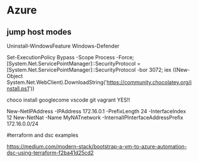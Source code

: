 # Azure


## jump host modes

Uninstall-WindowsFeature Windows-Defender

Set-ExecutionPolicy Bypass -Scope Process -Force; [System.Net.ServicePointManager]::SecurityProtocol = [System.Net.ServicePointManager]::SecurityProtocol -bor 3072; iex ((New-Object System.Net.WebClient).DownloadString('https://community.chocolatey.org/install.ps1'))



choco install googlecome vscode git vagrant   YES!!



New-NetIPAddress -IPAddress 172.16.0.1 -PrefixLength 24 -InterfaceIndex 12
New-NetNat -Name MyNATnetwork -InternalIPInterfaceAddressPrefix 172.16.0.0/24




#terraform and dsc examples

https://medium.com/modern-stack/bootstrap-a-vm-to-azure-automation-dsc-using-terraform-f2ba41d25cd2

